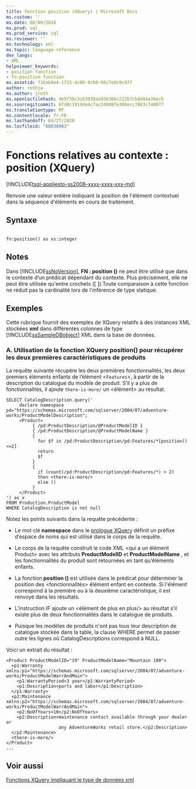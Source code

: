 ```yaml
---
title: Fonction position (XQuery) | Microsoft Docs
ms.custom: ''
ms.date: 08/09/2016
ms.prod: sql
ms.prod_service: sql
ms.reviewer: ''
ms.technology: xml
ms.topic: language-reference
dev_langs:
- XML
helpviewer_keywords:
- position function
- fn:position function
ms.assetid: f1bab9e4-1715-4c06-9cb0-06c7e0c9c97f
author: rothja
ms.author: jroth
ms.openlocfilehash: de9f30c3c63030aa956366c222b7cbda94e2becb
ms.sourcegitcommit: 6fd8c1914de4c7ac24900fe388ecc7883c740077
ms.translationtype: MT
ms.contentlocale: fr-FR
ms.lasthandoff: 04/27/2020
ms.locfileid: "68038983"
---
```

# <a name="context-functions---position-xquery"></a>Fonctions relatives au contexte : position (XQuery)
[!INCLUDE[tsql-appliesto-ss2008-xxxx-xxxx-xxx-md](../includes/tsql-appliesto-ss2008-xxxx-xxxx-xxx-md.md)]

  Renvoie une valeur entière indiquant la position de l'élément contextuel dans la séquence d'éléments en cours de traitement.  
  
## <a name="syntax"></a>Syntaxe  
  
```  
  
fn:position() as xs:integer  
```  
  
## <a name="remarks"></a>Notes  
 Dans [!INCLUDE[ssNoVersion](../includes/ssnoversion-md.md)], **FN : position ()** ne peut être utilisé que dans le contexte d’un prédicat dépendant du contexte. Plus précisément, elle ne peut être utilisée qu'entre crochets ([ ]).Toute comparaison à cette fonction ne réduit pas la cardinalité lors de l'inférence de type statique.  
  
## <a name="examples"></a>Exemples  
 Cette rubrique fournit des exemples de XQuery relatifs à des instances XML stockées **xml** dans différentes colonnes de type [!INCLUDE[ssSampleDBobject](../includes/sssampledbobject-md.md)] XML dans la base de données.  
  
### <a name="a-using-the-position-xquery-function-to-retrieve-the-first-two-product-features"></a>A. Utilisation de la fonction XQuery position() pour récupérer les deux premières caractéristiques de produits  
 La requête suivante récupère les deux premières fonctionnalités, les deux premiers éléments enfants de l’élément <`Features`>, à partir de la description du catalogue du modèle de produit. S’il y a plus de fonctionnalités, il ajoute `there-is-more/` un <élément> au résultat.  
  
```  
SELECT CatalogDescription.query('  
     declare namespace pd="https://schemas.microsoft.com/sqlserver/2004/07/adventure-works/ProductModelDescription";  
     <Product>   
          { /pd:ProductDescription/@ProductModelID }  
          { /pd:ProductDescription/@ProductModelName }   
          {  
            for $f in /pd:ProductDescription/pd:Features/*[position()<=2]  
            return  
            $f   
          }  
          {  
            if (count(/pd:ProductDescription/pd:Features/*) > 2)  
            then <there-is-more/>  
            else ()  
          }   
     </Product>          
') as x  
FROM Production.ProductModel  
WHERE CatalogDescription is not null  
```  
  
 Notez les points suivants dans la requête précédente :  
  
-   Le mot clé **namespace** dans le [prologue XQuery](../xquery/modules-and-prologs-xquery-prolog.md) définit un préfixe d’espace de noms qui est utilisé dans le corps de la requête.  
  
-   Le corps de la requête construit le code XML \<qui a un élément Product> avec les attributs **ProductModelID** et **ProductModelName** , et les fonctionnalités du produit sont retournées en tant qu’éléments enfants.  
  
-   La fonction **position ()** est utilisée dans le prédicat pour déterminer la position des \<fonctionnalités> élément enfant en contexte. Si l'élément correspond à la première ou à la deuxième caractéristique, il est renvoyé dans les résultats.  
  
-   L’instruction IF ajoute un \<élément de plus en plus/> au résultat s’il existe plus de deux fonctionnalités dans le catalogue de produits.  
  
-   Puisque les modèles de produits n'ont pas tous leur description de catalogue stockée dans la table, la clause WHERE permet de passer outre les lignes où CatalogDescriptions correspond à NULL.  
  
 Voici un extrait du résultat :  
  
```  
<Product ProductModelID="19" ProductModelName="Mountain 100">  
  <p1:Warranty xmlns:p1="https://schemas.microsoft.com/sqlserver/2004/07/adventure-works/ProductModelWarrAndMain">  
    <p1:WarrantyPeriod>3 year</p1:WarrantyPeriod>  
    <p1:Description>parts and labor</p1:Description>  
  </p1:Warranty>  
  <p2:Maintenance xmlns:p2="https://schemas.microsoft.com/sqlserver/2004/07/adventure-works/ProductModelWarrAndMain">  
    <p2:NoOfYears>10</p2:NoOfYears>  
    <p2:Description>maintenance contact available through your dealer or  
                    any AdventureWorks retail store.</p2:Description>  
  </p2:Maintenance>  
  <there-is-more/>  
</Product>   
...  
```  
  
## <a name="see-also"></a>Voir aussi  
 [Fonctions XQuery impliquant le type de données xml](../xquery/xquery-functions-against-the-xml-data-type.md)  
  
  

